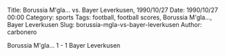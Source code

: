 Title: Borussia M'gla… vs. Bayer Leverkusen, 1990/10/27
Date: 1990/10/27 00:00
Category: sports
Tags: football, football scores, Borussia M'gla…, Bayer Leverkusen
Slug: borussia-mgla-vs-bayer-leverkusen
Author: carbonero


Borussia M'gla… 1 - 1 Bayer Leverkusen
